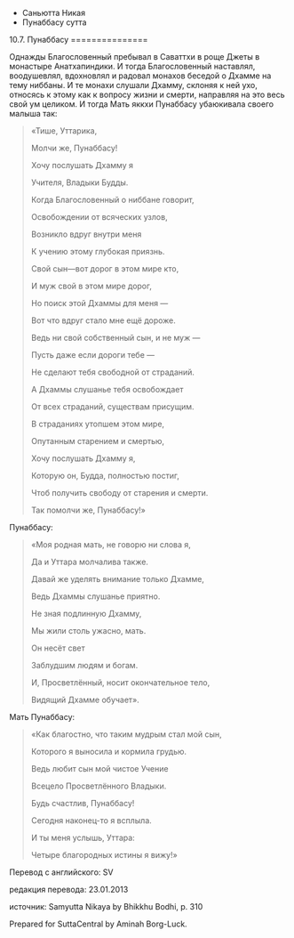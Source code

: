 









* Саньютта Никая
* Пунаббасу сутта


10\.7\. Пунаббасу
\=\=\=\=\=\=\=\=\=\=\=\=\=\=\=



Однажды Благословенный пребывал в Саваттхи в роще Джеты в монастыре Анатхапиндики\. И тогда Благословенный наставлял, воодушевлял, вдохновлял и радовал монахов беседой о Дхамме на тему ниббаны\. И те монахи слушали Дхамму, склоняя к ней ухо, относясь к этому как к вопросу жизни и смерти, направляя на это весь свой ум целиком\. И тогда Мать яккхи Пунаббасу убаюкивала своего малыша так:



> «Тише, Уттарика,  
> 
> Молчи же, Пунаббасу\!  
> 
> Хочу послушать Дхамму я  
> 
> Учителя, Владыки Будды\.  
> 
>   
> 
> Когда Благословенный о ниббане говорит,  
> 
> Освобождении от всяческих узлов,  
> 
> Возникло вдруг внутри меня  
> 
> К учению этому глубокая приязнь\.  
> 
>   
> 
> Свой сын—вот дорог в этом мире кто,  
> 
> И муж свой в этом мире дорог,  
> 
> Но поиск этой Дхаммы для меня —  
> 
> Вот что вдруг стало мне ещё дороже\.  
> 
>   
> 
> Ведь ни свой собственный сын, и не муж —  
> 
> Пусть даже если дороги тебе —  
> 
> Не сделают тебя свободной от страданий\.  
> 
> А Дхаммы слушанье тебя освобождает  
> 
> От всех страданий, существам присущим\.  
> 
>   
> 
> В страданиях утопшем этом мире,  
> 
> Опутанным старением и смертью,  
> 
> Хочу послушать Дхамму я,  
> 
> Которую он, Будда, полностью постиг,  
> 
> Чтоб получить свободу от старения и смерти\.  
> 
> Так помолчи же, Пунаббасу\!»


Пунаббасу:

> «Моя родная мать, не говорю ни слова я,  
> 
> Да и Уттара молчалива также\.  
> 
> Давай же уделять внимание только Дхамме,  
> 
> Ведь Дхаммы слушанье приятно\.  
> 
> Не зная подлинную Дхамму,  
> 
> Мы жили столь ужасно, мать\.  
> 
>   
> 
> Он несёт свет  
> 
> Заблудшим людям и богам\.  
> 
> И, Просветлённый, носит окончательное тело,  
> 
> Видящий Дхамме обучает»\.


Мать Пунаббасу:

> «Как благостно, что таким мудрым стал мой сын,  
> 
> Которого я выносила и кормила грудью\.  
> 
> Ведь любит сын мой чистое Учение  
> 
> Всецело Просветлённого Владыки\.  
> 
>   
> 
> Будь счастлив, Пунаббасу\!  
> 
> Сегодня наконец\-то я всплыла\.  
> 
> И ты меня услышь, Уттара:  
> 
> Четыре благородных истины я вижу\!»



Перевод с английского: SV


редакция перевода: 23\.01\.2013


источник: Samyutta Nikaya by Bhikkhu Bodhi, p\. 310


Prepared for SuttaCentral by Aminah Borg\-Luck\.






